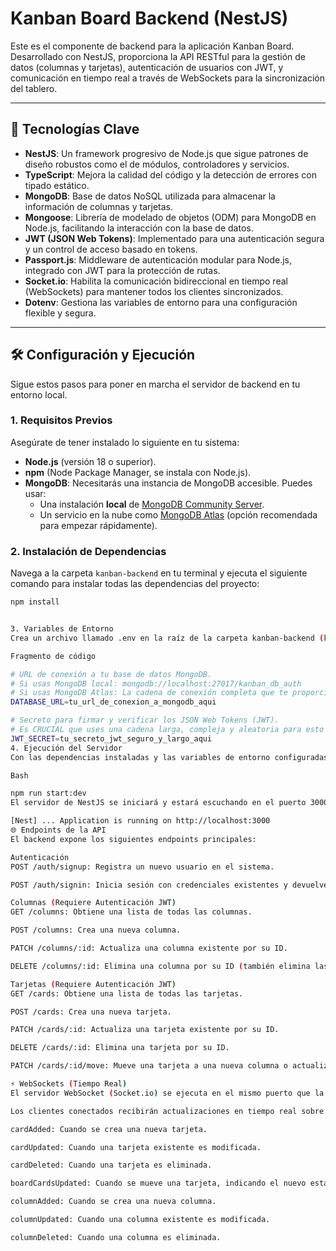 

# Kanban Board Backend (NestJS)

Este es el componente de backend para la aplicación Kanban Board. Desarrollado con NestJS, proporciona la API RESTful para la gestión de datos (columnas y tarjetas), autenticación de usuarios con JWT, y comunicación en tiempo real a través de WebSockets para la sincronización del tablero.

---

## 🚀 Tecnologías Clave

* **NestJS**: Un framework progresivo de Node.js que sigue patrones de diseño robustos como el de módulos, controladores y servicios.
* **TypeScript**: Mejora la calidad del código y la detección de errores con tipado estático.
* **MongoDB**: Base de datos NoSQL utilizada para almacenar la información de columnas y tarjetas.
* **Mongoose**: Librería de modelado de objetos (ODM) para MongoDB en Node.js, facilitando la interacción con la base de datos.
* **JWT (JSON Web Tokens)**: Implementado para una autenticación segura y un control de acceso basado en tokens.
* **Passport.js**: Middleware de autenticación modular para Node.js, integrado con JWT para la protección de rutas.
* **Socket.io**: Habilita la comunicación bidireccional en tiempo real (WebSockets) para mantener todos los clientes sincronizados.
* **Dotenv**: Gestiona las variables de entorno para una configuración flexible y segura.

---

## 🛠️ Configuración y Ejecución

Sigue estos pasos para poner en marcha el servidor de backend en tu entorno local.

### 1. Requisitos Previos

Asegúrate de tener instalado lo siguiente en tu sistema:

* **Node.js** (versión 18 o superior).
* **npm** (Node Package Manager, se instala con Node.js).
* **MongoDB**: Necesitarás una instancia de MongoDB accesible. Puedes usar:
    * Una instalación **local** de [MongoDB Community Server](https://www.mongodb.com/try/download/community).
    * Un servicio en la nube como [MongoDB Atlas](https://www.mongodb.com/cloud/atlas) (opción recomendada para empezar rápidamente).

### 2. Instalación de Dependencias

Navega a la carpeta `kanban-backend` en tu terminal y ejecuta el siguiente comando para instalar todas las dependencias del proyecto:

```bash
npm install


3. Variables de Entorno
Crea un archivo llamado .env en la raíz de la carpeta kanban-backend (kanban-backend/.env) y añade las siguientes variables:

Fragmento de código

# URL de conexión a tu base de datos MongoDB.
# Si usas MongoDB local: mongodb://localhost:27017/kanban_db_auth
# Si usas MongoDB Atlas: La cadena de conexión completa que te proporciona Atlas.
DATABASE_URL=tu_url_de_conexion_a_mongodb_aqui

# Secreto para firmar y verificar los JSON Web Tokens (JWT).
# Es CRUCIAL que uses una cadena larga, compleja y aleatoria para esto en producción.
JWT_SECRET=tu_secreto_jwt_seguro_y_largo_aqui
4. Ejecución del Servidor
Con las dependencias instaladas y las variables de entorno configuradas, puedes iniciar el servidor de backend en modo de desarrollo:

Bash

npm run start:dev
El servidor de NestJS se iniciará y estará escuchando en el puerto 3000. Verás un mensaje en tu consola indicando que la aplicación está corriendo, similar a:

[Nest] ... Application is running on http://localhost:3000
🌐 Endpoints de la API
El backend expone los siguientes endpoints principales:

Autenticación
POST /auth/signup: Registra un nuevo usuario en el sistema.

POST /auth/signin: Inicia sesión con credenciales existentes y devuelve un JWT para futuras solicitudes autenticadas.

Columnas (Requiere Autenticación JWT)
GET /columns: Obtiene una lista de todas las columnas.

POST /columns: Crea una nueva columna.

PATCH /columns/:id: Actualiza una columna existente por su ID.

DELETE /columns/:id: Elimina una columna por su ID (también elimina las tarjetas asociadas).

Tarjetas (Requiere Autenticación JWT)
GET /cards: Obtiene una lista de todas las tarjetas.

POST /cards: Crea una nueva tarjeta.

PATCH /cards/:id: Actualiza una tarjeta existente por su ID.

DELETE /cards/:id: Elimina una tarjeta por su ID.

PATCH /cards/:id/move: Mueve una tarjeta a una nueva columna o actualiza su orden dentro de la misma columna.

⚡ WebSockets (Tiempo Real)
El servidor WebSocket (Socket.io) se ejecuta en el mismo puerto que la API REST (http://localhost:3000). Se requiere un token JWT válido para establecer una conexión WebSocket autenticada.

Los clientes conectados recibirán actualizaciones en tiempo real sobre los siguientes eventos:

cardAdded: Cuando se crea una nueva tarjeta.

cardUpdated: Cuando una tarjeta existente es modificada.

cardDeleted: Cuando una tarjeta es eliminada.

boardCardsUpdated: Cuando se mueve una tarjeta, indicando el nuevo estado de todas las tarjetas.

columnAdded: Cuando se crea una nueva columna.

columnUpdated: Cuando una columna existente es modificada.

columnDeleted: Cuando una columna es eliminada.